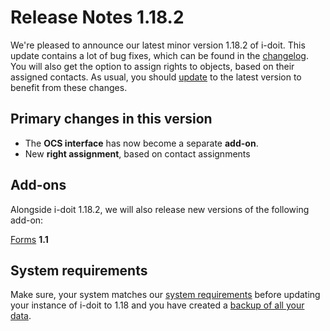 # Release Notes 1.18.2

We're pleased to announce our latest minor version 1.18.2 of i-doit. This update contains a lot of bug fixes, which can be found in the [changelog](../../changelogs/changelog-1.18.x/changelog-1.18.2.md). You will also get the option to assign rights to objects, based on their assigned contacts. As usual, you should [update](../../../wartung-und-betrieb/update-einspielen.md) to the latest version to benefit from these changes.

Primary changes in this version
-------------------------------

*   The **OCS interface** has now become a separate **add-on**.
*   New **right assignment**, based on contact assignments

Add-ons
-------

Alongside i-doit 1.18.2, we will also release new versions of the following add-on:

[Forms](../../../i-doit-add-ons/forms/index.md) **1.1**

System requirements
-------------------

Make sure, your system matches our [system requirements](../../../installation/systemvoraussetzungen.md) before updating your instance of i-doit to 1.18 and you have created a [backup of all your data](../../../wartung-und-betrieb/daten-sichern-und-wiederherstellen/index.md).
